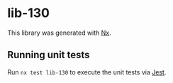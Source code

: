 # lib-130

This library was generated with [Nx](https://nx.dev).

## Running unit tests

Run `nx test lib-130` to execute the unit tests via [Jest](https://jestjs.io).
